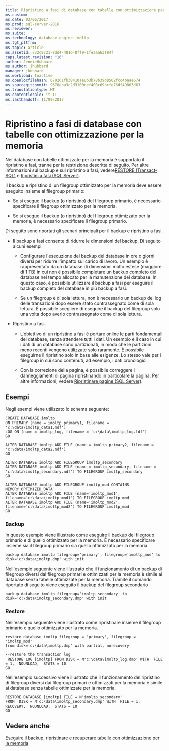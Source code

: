 ```yaml
---
title: Ripristino a fasi di database con tabelle con ottimizzazione per la memoria | Microsoft Docs
ms.custom: 
ms.date: 03/06/2017
ms.prod: sql-server-2016
ms.reviewer: 
ms.suite: 
ms.technology: database-engine-imoltp
ms.tgt_pltfrm: 
ms.topic: article
ms.assetid: 732c9721-8dd4-481d-8ff9-1feaaa63f84f
caps.latest.revision: "16"
author: JennieHubbard
ms.author: jhubbard
manager: jhubbard
ms.workload: Inactive
ms.openlocfilehash: 670261fb38410ae0b3b78b39d8502fcc4baae674
ms.sourcegitcommit: 9678eba3c2d3100cef408c69bcfe76df49803d63
ms.translationtype: MT
ms.contentlocale: it-IT
ms.lasthandoff: 11/09/2017
---
```

# <a name="piecemeal-restore-of-databases-with-memory-optimized-tables"></a>Ripristino a fasi di database con tabelle con ottimizzazione per la memoria
  Nei database con tabelle ottimizzate per la memoria è supportato il ripristino a fasi, tranne per la restrizione descritta di seguito. Per altre informazioni sul backup e sul ripristino a fasi, vedere[RESTORE &#40;Transact-SQL&#41;](../../t-sql/statements/restore-statements-transact-sql.md) e [Ripristini a fasi &#40;SQL Server&#41;](../../relational-databases/backup-restore/piecemeal-restores-sql-server.md).  
  
 Il backup e ripristino di un filegroup ottimizzato per la memoria deve essere eseguito insieme al filegroup primario:  
  
-   Se si esegue il backup (o ripristino) del filegroup primario, è necessario specificare il filegroup ottimizzato per la memoria.  
  
-   Se si esegue il backup (o ripristino) del filegroup ottimizzato per la memoria, è necessario specificare il filegroup primario.  
  
 Di seguito sono riportati gli scenari principali per il backup e ripristino a fasi.  
  
-   Il backup a fasi consente di ridurre le dimensioni del backup. Di seguito alcuni esempi:  
  
    -   Configurare l'esecuzione del backup del database in ore o giorni diversi per ridurre l'impatto sul carico di lavoro. Un esempio è rappresentato da un database di dimensioni molto estese (maggiore di 1 TB) in cui non è possibile completare un backup completo del database nel tempo allocato per la manutenzione del database. In questo caso, è possibile utilizzare il backup a fasi per eseguire il backup completo del database in più backup a fasi.  
  
    -   Se un filegroup è di sola lettura, non è necessario un backup del log delle transazioni dopo essere stato contrassegnato come di sola lettura. È possibile scegliere di eseguire il backup del filegroup solo una volta dopo averlo contrassegnato come di sola lettura.  
  
-   Ripristino a fasi.  
  
    -   L'obiettivo di un ripristino a fasi è portare online le parti fondamentali del database, senza attendere tutti i dati. Un esempio è il caso in cui i dati di un database sono partizionati, in modo che le partizioni meno recenti vengono utilizzate solo raramente. È possibile eseguirne il ripristino solo in base alle esigenze. Lo stesso vale per i filegroup in cui sono contenuti, ad esempio, i dati cronologici.  
  
    -   Con la correzione della pagina, è possibile correggere i danneggiamenti di pagina ripristinando in particolare la pagina. Per altre informazioni, vedere [Ripristinare pagine &#40;SQL Server&#41;](../../relational-databases/backup-restore/restore-pages-sql-server.md).  
  
## <a name="samples"></a>Esempi  
 Negli esempi viene utilizzato lo schema seguente:  
  
```  
CREATE DATABASE imoltp  
ON PRIMARY (name = imoltp_primary1, filename = 'c:\data\imoltp_data1.mdf')  
LOG ON (name = imoltp_log, filename = 'c:\data\imoltp_log.ldf')  
GO  
  
ALTER DATABASE imoltp ADD FILE (name = imoltp_primary2, filename = 'c:\data\imoltp_data2.ndf')  
GO  
  
ALTER DATABASE imoltp ADD FILEGROUP imoltp_secondary  
ALTER DATABASE imoltp ADD FILE (name = imoltp_secondary, filename = 'c:\data\imoltp_secondary.ndf') TO FILEGROUP imoltp_secondary  
GO  
  
ALTER DATABASE imoltp ADD FILEGROUP imoltp_mod CONTAINS MEMORY_OPTIMIZED_DATA   
ALTER DATABASE imoltp ADD FILE (name='imoltp_mod1', filename='c:\data\imoltp_mod1') TO FILEGROUP imoltp_mod   
ALTER DATABASE imoltp ADD FILE (name='imoltp_mod2', filename='c:\data\imoltp_mod2') TO FILEGROUP imoltp_mod   
GO  
```  
  
### <a name="backup"></a>Backup  
 In questo esempio viene illustrato come eseguire il backup del filegroup primario e di quello ottimizzato per la memoria. È necessario specificare insieme sia il filegroup primario sia quello ottimizzato per la memoria.  
  
```  
backup database imoltp filegroup='primary', filegroup='imoltp_mod' to disk='c:\data\imoltp.dmp' with init  
```  
  
 Nell'esempio seguente viene illustrato che il funzionamento di un backup di filegroup diversi dai filegroup primari e ottimizzati per la memoria è simile ai database senza tabelle ottimizzate per la memoria. Tramite il comando riportato di seguito viene eseguito il backup del filegroup secondario  
  
```  
backup database imoltp filegroup='imoltp_secondary' to disk='c:\data\imoltp_secondary.dmp' with init  
```  
  
### <a name="restore"></a>Restore  
 Nell'esempio seguente viene illustrato come ripristinare insieme il filegroup primario e quello ottimizzato per la memoria.  
  
```  
restore database imoltp filegroup = 'primary', filegroup = 'imoltp_mod'   
from disk='c:\data\imoltp.dmp' with partial, norecovery  
  
--restore the transaction log  
 RESTORE LOG [imoltp] FROM DISK = N'c:\data\imoltp_log.dmp' WITH  FILE = 1,  NOUNLOAD,  STATS = 10  
GO  
```  
  
 Nell'esempio successivo viene illustrato che il funzionamento del ripristino di filegroup diversi dai filegroup primari e ottimizzati per la memoria è simile ai database senza tabelle ottimizzate per la memoria.  
  
```  
RESTORE DATABASE [imoltp] FILE = N'imoltp_secondary'   
FROM  DISK = N'c:\data\imoltp_secondary.dmp' WITH  FILE = 1,  RECOVERY,  NOUNLOAD,  STATS = 10  
GO  
```  
  
## <a name="see-also"></a>Vedere anche  
 [Eseguire il backup, ripristinare e recuperare tabelle con ottimizzazione per la memoria](http://msdn.microsoft.com/library/3f083347-0fbb-4b19-a6fb-1818d545e281)  
  
  
